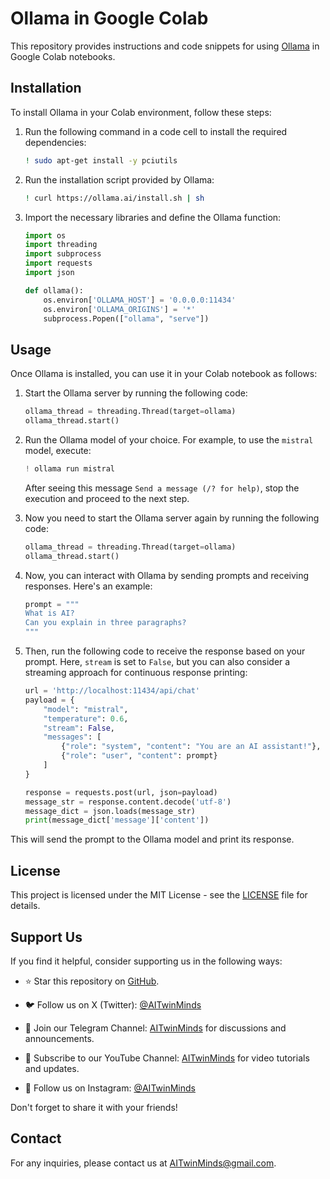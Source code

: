# Ollama in Google Colab

This repository provides instructions and code snippets for using [Ollama](https://github.com/ollama/ollama) in Google Colab notebooks.

## Installation

To install Ollama in your Colab environment, follow these steps:

1. Run the following command in a code cell to install the required dependencies:

    ```bash
    ! sudo apt-get install -y pciutils
    ```

2. Run the installation script provided by Ollama:

    ```bash
    ! curl https://ollama.ai/install.sh | sh
    ```

3. Import the necessary libraries and define the Ollama function:

    ```python
    import os
    import threading
    import subprocess
    import requests
    import json

    def ollama():
        os.environ['OLLAMA_HOST'] = '0.0.0.0:11434'
        os.environ['OLLAMA_ORIGINS'] = '*'
        subprocess.Popen(["ollama", "serve"])
    ```

## Usage

Once Ollama is installed, you can use it in your Colab notebook as follows:

1. Start the Ollama server by running the following code:

    ```python
    ollama_thread = threading.Thread(target=ollama)
    ollama_thread.start()
    ```

2. Run the Ollama model of your choice. For example, to use the `mistral` model, execute:

    ```python
    ! ollama run mistral
    ```

    After seeing this message `Send a message (/? for help)`, stop the execution and proceed to the next step.

3. Now you need to start the Ollama server again by running the following code:

    ```python
    ollama_thread = threading.Thread(target=ollama)
    ollama_thread.start()
    ```

4. Now, you can interact with Ollama by sending prompts and receiving responses. Here's an example:

    ```python
    prompt = """
    What is AI?
    Can you explain in three paragraphs?
    """
    ```

5. Then, run the following code to receive the response based on your prompt. Here, `stream` is set to `False`, but you can also consider a streaming approach for continuous response printing:

    ```python
    url = 'http://localhost:11434/api/chat'
    payload = {
        "model": "mistral",
        "temperature": 0.6,
        "stream": False,
        "messages": [
            {"role": "system", "content": "You are an AI assistant!"},
            {"role": "user", "content": prompt}
        ]
    }

    response = requests.post(url, json=payload)
    message_str = response.content.decode('utf-8')
    message_dict = json.loads(message_str)
    print(message_dict['message']['content'])
    ```

This will send the prompt to the Ollama model and print its response.

## License

This project is licensed under the MIT License - see the [LICENSE](LICENSE) file for details.

## Support Us

If you find it helpful, consider supporting us in the following ways:

- ⭐ Star this repository on [GitHub](https://github.com/AITwinMinds/Ollama-in-Google-Colab).
  
- 🐦 Follow us on X (Twitter): [@AITwinMinds](https://twitter.com/AITwinMinds)

- 📣 Join our Telegram Channel: [AITwinMinds](https://t.me/AITwinMinds) for discussions and announcements.

- 🎥 Subscribe to our YouTube Channel: [AITwinMinds](https://www.youtube.com/@AITwinMinds) for video tutorials and updates.

- 📸 Follow us on Instagram: [@AITwinMinds](https://www.instagram.com/AITwinMinds)

Don't forget to share it with your friends!

## Contact

For any inquiries, please contact us at [AITwinMinds@gmail.com](mailto:AITwinMinds@gmail.com).


